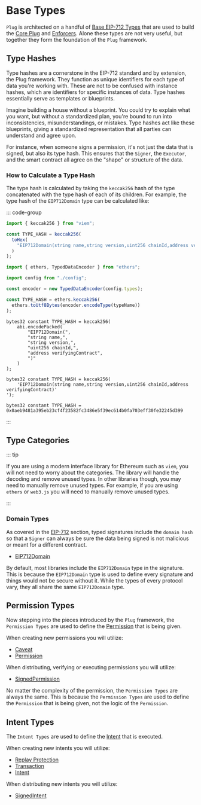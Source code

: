 # Base Types

`Plug` is architected on a handful of [Base EIP-712 Types](/decoders/base-types) that are used to build the [Core Plug](/core/framework) and [Enforcers](/core/enforcers). Alone these types are not very useful, but together they form the foundation of the `Plug` framework.

## Type Hashes

Type hashes are a cornerstone in the EIP-712 standard and by extension, the Plug framework. They function as unique identifiers for each type of data you're working with. These are not to be confused with instance hashes, which are identifiers for specific instances of data. Type hashes essentially serve as templates or blueprints.

Imagine building a house without a blueprint. You could try to explain what you want, but without a standardized plan, you're bound to run into inconsistencies, misunderstandings, or mistakes. Type hashes act like these blueprints, giving a standardized representation that all parties can understand and agree upon.

For instance, when someone signs a permission, it's not just the data that is signed, but also its type hash. This ensures that the `Signer`, the `Executor`, and the smart contract all agree on the "shape" or structure of the data.

### How to Calculate a Type Hash

The type hash is calculated by taking the `keccak256` hash of the type concatenated with the type hash of each of its children. For example, the type hash of the `EIP712Domain` type can be calculated like:

::: code-group

```typescript [viem.ts]
import { keccak256 } from "viem";

const TYPE_HASH = keccak256(
  toHex(
    "EIP712Domain(string name,string version,uint256 chainId,address verifyingContract)"
  )
);
```

```typescript [ethers.ts]
import { ethers, TypedDataEncoder } from "ethers";

import config from "./config";

const encoder = new TypedDataEncoder(config.types);

const TYPE_HASH = ethers.keccak256(
  ethers.toUtf8Bytes(encoder.encodeType(typeName))
);
```

```solidity [Verbose.sol]
bytes32 constant TYPE_HASH = keccak256(
    abi.encodePacked(
        "EIP712Domain(",
        "string name,",
        "string version,",
        "uint256 chainId,",
        "address verifyingContract",
        ")"
    )
);
```

```solidity [Inline.sol]
bytes32 constant TYPE_HASH = keccak256(
    'EIP712Domain(string name,string version,uint256 chainId,address verifyingContract)'
');
```

```solidity [Hash.sol]
bytes32 constant TYPE_HASH = 0x0aeb9481a395eb23cf4f23582fc3486e5f39ec614b0fa703eff30fe32245d399
```

:::

## Type Categories

::: tip

If you are using a modern interface library for Ethereum such as `viem`, you will not need to worry about the categories. The library will handle the decoding and remove unused types. In other libraries though, you may need to manually remove unused types. For example, if you are using `ethers` or `web3.js` you will need to manually remove unused types.

:::

### Domain Types

As covered in the [EIP-712](/decoders/eip-712) section, typed signatures include the `domain hash` so that a `Signer` can always be sure the data being signed is not malicious or meant for a different contract.

- [EIP712Domain](/generated/base-types/EIP712Domain)

By default, most libraries include the `EIP712Domain` type in the signature. This is because the `EIP712Domain` type is used to define every signature and things would not be secure without it. While the types of every protocol vary, they all share the same `EIP712Domain` type.

## Permission Types

Now stepping into the pieces introduced by the `Plug` framework, the `Permission Types` are used to define the [Permission](/permissions/introduction) that is being given.

When creating new permissions you will utilize:

- [Caveat](/generated/base-types/Caveat)
- [Permission](/generated/base-types/Permission)

When distributing, verifying or executing permissions you will utilize:

- [SignedPermission](/generated/base-types/SignedPermission)

No matter the complexity of the permission, the `Permission Types` are always the same. This is because the `Permission Types` are used to define the `Permission` that is being given, not the logic of the `Permission`.

## Intent Types

The `Intent Types` are used to define the [Intent](/intents/introduction) that is executed.

When creating new intents you will utilize:

- [Replay Protection](/decoders/base-types/replay-protection)
- [Transaction](/generated/base-types/Transaction)
- [Intent](/generated/base-types/Intent)

When distributing new intents you will utilize:

- [SignedIntent](/generated/base-types/SignedIntent)
